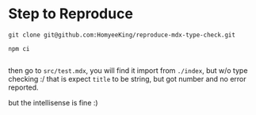 # Step to Reproduce

```
git clone git@github.com:HomyeeKing/reproduce-mdx-type-check.git

npm ci


```

then go to `src/test.mdx`, you will find it import from `./index`, but w/o type checking :/
that is expect `title` to be string, but got number and no error reported.

but the intellisense is fine :)
